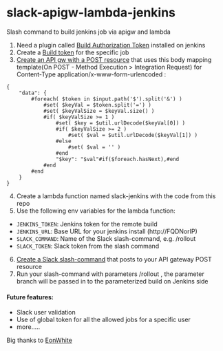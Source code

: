# slack-apigw-lambda-jenkins
Slash command to build jenkins job via apigw and lambda

1. Need a plugin called [Build Authorization Token](https://plugins.jenkins.io/build-token-root) installed on jenkins <br>
2. Create a [Build token](https://stackoverflow.com/questions/42817169/jenkins-trigger-builds-remotely-authentication-token-option-missing) for the specific job <br>
3. [Create an API gw with a POST resource](https://docs.aws.amazon.com/apigateway/latest/developerguide/integrating-api-with-aws-services-lambda.html#api-as-lambda-proxy-create-api-resources) that uses this body mapping template(On POST - Method Execution > Integration Request) for Content-Type application/x-www-form-urlencoded :
```
{
    "data": {
        #foreach( $token in $input.path('$').split('&') )
            #set( $keyVal = $token.split('=') )
            #set( $keyValSize = $keyVal.size() )
            #if( $keyValSize >= 1 )
                #set( $key = $util.urlDecode($keyVal[0]) )
                #if( $keyValSize >= 2 )
                    #set( $val = $util.urlDecode($keyVal[1]) )
                #else
                    #set( $val = '' )
                #end
                "$key": "$val"#if($foreach.hasNext),#end
            #end
        #end
    }
}
```
4. Create a lambda function named slack-jenkins with the code from this repo <br>
5. Use the following env variables for the lambda function:
- `JENKINS_TOKEN`: Jenkins token for the remote build
- `JENKINS_URL`: Base URL for your jenkins install (http://FQDNorIP)
- `SLACK_COMMAND`: Name of the Slack slash-command, e.g. /rollout
- `SLACK_TOKEN`: Slack token from the slash command <br>
6. [Create a Slack slash-command](https://api.slack.com/tutorials/easy-peasy-slash-commands) that posts to your API gateway POST resource <br>
7. Run your slash-command with parameters /rollout <job> <branch>, the parameter branch will be passed in to the parameterized build on Jenkins side <br>

#### Future features:
- Slack user validation
- Use of global token for all the allowed jobs for a specific user
- more.....

Big thanks to [EonWhite](https://github.com/eonwhite)

